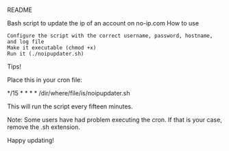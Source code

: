 README

Bash script to update the ip of an account on no-ip.com
How to use

    Configure the script with the correct username, password, hostname, and log file
    Make it executable (chmod +x)
    Run it (./noipupdater.sh)

Tips!

Place this in your cron file:

*/15 * * * * /dir/where/file/is/noipupdater.sh

This will run the script every fifteen minutes.

Note: Some users have had problem executing the cron. If that is your case, remove the .sh extension.

Happy updating!
